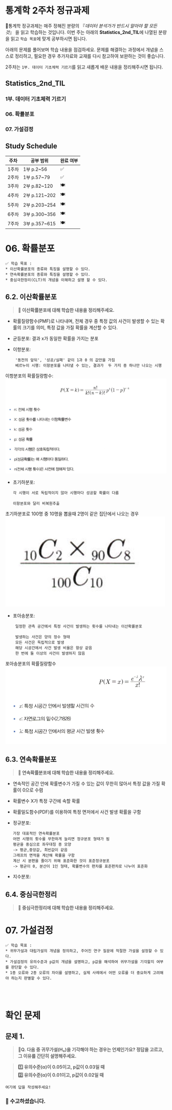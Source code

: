# 통계학 2주차 정규과제

📌통계학 정규과제는 매주 정해진 분량의 『*데이터 분석가가 반드시 알아야 할 모든 것*』 을 읽고 학습하는 것입니다. 이번 주는 아래의 **Statistics_2nd_TIL**에 나열된 분량을 읽고 `학습 목표`에 맞게 공부하시면 됩니다.

아래의 문제를 풀어보며 학습 내용을 점검하세요. 문제를 해결하는 과정에서 개념을 스스로 정리하고, 필요한 경우 추가자료와 교재를 다시 참고하여 보완하는 것이 좋습니다.

2주차는 `1부. 데이터 기초체력 기르기`를 읽고 새롭게 배운 내용을 정리해주시면 됩니다.


## Statistics_2nd_TIL

### 1부. 데이터 기초체력 기르기
### 06. 확률분포
### 07. 가설검정

## Study Schedule

|주차 | 공부 범위     | 완료 여부 |
|----|----------------|----------|
|1주차| 1부 p.2~56     | ✅      |
|2주차| 1부 p.57~79    | ✅      | 
|3주차| 2부 p.82~120   | 🍽️      | 
|4주차| 2부 p.121~202  | 🍽️      | 
|5주차| 2부 p.203~254  | 🍽️      | 
|6주차| 3부 p.300~356  | 🍽️      | 
|7주차| 3부 p.357~615  | 🍽️      |

<!-- 여기까진 그대로 둬 주세요-->

# 06. 확률분포

```
✅ 학습 목표 :
* 이산확률분포의 종류와 특징을 설명할 수 있다.
* 연속확률분포의 종류와 특징을 설명할 수 있다. 
* 중심극한정리(CLT)의 개념을 이해하고 설명 할 수 있다.
```

## 6.2. 이산확률분포

> **🧚 이산확률분포에 대해 학습한 내용을 정리해주세요.**

- 확률질량함수(PMF)로 나타내며, 전체 경우 중 특정 값의 사건이 발생할 수 있는 확률의 크기를 의미, 특정 값을 가질 확률을 계산할 수 있다. 

- 균등분포: 결과 x가 동일한 확률을 가지는 분포

- 이항분포:
      
       '동전의 앞뒤', '성공/실패' 같이 1과 0 의 값만을 가짐
       베르누이 시행: 이항분포를 나타낼 수 있는, 결과가  두 가지 중 하나만 나오는 시행

 이항분포의 확률질량함수:
 ![.](image/ehang.jpg)

 - 초기하분포: 
        
       각 시행이 서로 독립적이지 않아 시행마다 성공할 확률이 다름

       이항분포와 달리 비복원추출

  초기하분포로 100명 중 10명을 뽑을때 2명이 같은 집단에서 나오는 경우
  ![.](image/chogiha.jpg)

  - 포아송분포:

         일정한 관측 공간에서 특정 사건이 발생하는 횟수를 나타내는 이산확률분포

         발생하는 사건은 양의 정수 형태
         모든 사건은 독립적으로 발생
         해당 시공간에서 사건 발생 비율은 항상 같음
         한 번에 둘 이상의 사건이 발생하지 않음 

포아송분포의 확률질량함수
![.](image/poisson.jpg)

## 6.3. 연속확률분포

> **🧚 연속확률분포에 대해 학습한 내용을 정리해주세요.**

- 연속적인 공간 안에 확률변수가 가질 수 있는 값이 무한히 많아서 특정 값을 가질 확률이 0으로 수렴

- 확률변수 X가 특정 구간에 속할 확률

- 확률밀도함수(PDF)를 이용하여 특정 면저에서 사건 발생 확률을 구함

- 정규분포:
       
      가장 대표적인 연속확률분포
      어떤 시행의 횟수를 무한하게 늘리면 정규분포 형태가 됨
      평균을 중심으로 좌우대칭 종 모양
      -> 평균,중앙값, 최빈값이 같음
      그래프의 면적을 계산해 확률을 구함
      계산 시 분편을 줄이기 위해 표준화한 것이 표준정규분포
      -> 평균이 0, 분산이 1인 형태, 확률변수의 편차를 표준편차로 나누어 표준화

- 지수분포:
      
      


## 6.4. 중심극한정리

> **🧚 중심극한정리에 대해 학습한 내용을 정리해주세요.**


# 07. 가설검정

```
✅ 학습 목표 :
* 귀무가설과 대립가설의 개념을 정의하고, 주어진 연구 질문에 적절한 가설을 설정할 수 있다.
* 가설검정의 유의수준과 p값의 개념을 설명하고, p값을 해석하여 귀무가설을 기각할지 여부를 판단할 수 있다.
* 1종 오류와 2종 오류의 차이를 설명하고, 실제 사례에서 어떤 오류를 더 중요하게 고려해야 하는지 판별할 수 있다.
```

<!-- 새롭게 배운 내용을 자유롭게 정리해주세요.-->



<br>
<br>

# 확인 문제

## 문제 1.

> **🧚Q. 다음 중 귀무가설(H₀)을 기각해야 하는 경우는 언제인가요? 정답을 고르고, 그 이유를 간단히 설명해주세요.**

> **1️⃣ 유의수준(α)이 0.05이고, p값이 0.03일 때   
2️⃣ 유의수준(α)이 0.01이고, p값이 0.02일 때**

```
여기에 답을 작성해주세요!
```

### 🎉 수고하셨습니다.
